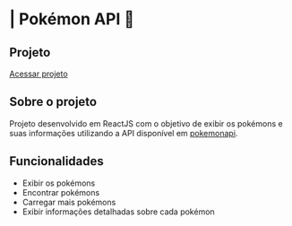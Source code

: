 ﻿# | Pokémon API 🐣
 
## Projeto 
[Acessar projeto](https://pokemoapi.netlify.app/)

## Sobre o projeto

  Projeto desenvolvido em ReactJS com o objetivo de exibir os pokémons e suas informações utilizando a API disponível em [pokemonapi](https://pokeapi.co/).

## Funcionalidades

  - Exibir os pokémons
  - Encontrar pokémons
  - Carregar mais pokémons
  - Exibir informações detalhadas sobre cada pokémon
